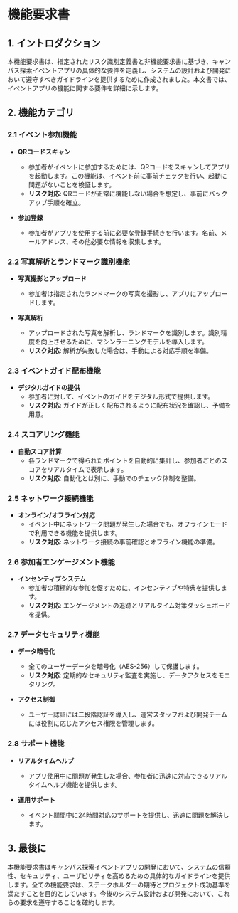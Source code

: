 # 機能要求書

## 1. イントロダクション

本機能要求書は、指定されたリスク識別定義書と非機能要求書に基づき、キャンパス探索イベントアプリの具体的な要件を定義し、システムの設計および開発において遵守すべきガイドラインを提供するために作成されました。本文書では、イベントアプリの機能に関する要件を詳細に示します。

## 2. 機能カテゴリ

### 2.1 イベント参加機能

- **QRコードスキャン**
  - 参加者がイベントに参加するためには、QRコードをスキャンしてアプリを起動します。この機能は、イベント前に事前チェックを行い、起動に問題がないことを検証します。
  - **リスク対応**: QRコードが正常に機能しない場合を想定し、事前にバックアップ手順を確立。

- **参加登録**
  - 参加者がアプリを使用する前に必要な登録手続きを行います。名前、メールアドレス、その他必要な情報を収集します。

### 2.2 写真解析とランドマーク識別機能

- **写真撮影とアップロード**
  - 参加者は指定されたランドマークの写真を撮影し、アプリにアップロードします。

- **写真解析**
  - アップロードされた写真を解析し、ランドマークを識別します。識別精度を向上させるために、マシンラーニングモデルを導入します。
  - **リスク対応**: 解析が失敗した場合は、手動による対応手順を準備。

### 2.3 イベントガイド配布機能

- **デジタルガイドの提供**
  - 参加者に対して、イベントのガイドをデジタル形式で提供します。
  - **リスク対応**: ガイドが正しく配布されるように配布状況を確認し、予備を用意。

### 2.4 スコアリング機能

- **自動スコア計算**
  - 各ランドマークで得られたポイントを自動的に集計し、参加者ごとのスコアをリアルタイムで表示します。
  - **リスク対応**: 自動化とは別に、手動でのチェック体制を整備。

### 2.5 ネットワーク接続機能

- **オンライン/オフライン対応**
  - イベント中にネットワーク問題が発生した場合でも、オフラインモードで利用できる機能を提供します。
  - **リスク対応**: ネットワーク接続の事前確認とオフライン機能の準備。

### 2.6 参加者エンゲージメント機能

- **インセンティブシステム**
  - 参加者の積極的な参加を促すために、インセンティブや特典を提供します。
  - **リスク対応**: エンゲージメントの追跡とリアルタイム対策ダッシュボードを提供。

### 2.7 データセキュリティ機能

- **データ暗号化**
  - 全てのユーザーデータを暗号化（AES-256）して保護します。
  - **リスク対応**: 定期的なセキュリティ監査を実施し、データアクセスをモニタリング。

- **アクセス制御**
  - ユーザー認証には二段階認証を導入し、運営スタッフおよび開発チームには役割に応じたアクセス権限を管理します。

### 2.8 サポート機能

- **リアルタイムヘルプ**
  - アプリ使用中に問題が発生した場合、参加者に迅速に対応できるリアルタイムヘルプ機能を提供します。

- **運用サポート**
  - イベント期間中に24時間対応のサポートを提供し、迅速に問題を解決します。

## 3. 最後に

本機能要求書はキャンパス探索イベントアプリの開発において、システムの信頼性、セキュリティ、ユーザビリティを高めるための具体的なガイドラインを提供します。全ての機能要求は、ステークホルダーの期待とプロジェクト成功基準を満たすことを目的としています。今後のシステム設計および開発において、これらの要求を遵守することを確約します。